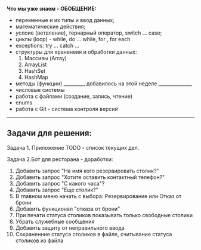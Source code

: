 **Что мы уже знаем - ОБОБЩЕНИЕ:**
- переменные и их типы и ввод данных;
- математические действия;
- услоие (ветвление), тернарный оператор, switch ... case;
- циклы (loop) - while, do ... while, for , for each
- exceptions: try ... catch ...
- cтруктуры для храненеия и обработки данных:
  1. Массивы (Array)
  2. ArrayList
  3. HashSet
  4. HashMap
- методы (функции)
_________ добавилось на этой неделе ______________
- числовые системы
- работа с файлами (создание, запись, чтение)
- enums
- работа с Git - система контроля версий
__________________________________________________


## Задачи для решения:
Задача 1. Приложение TODO - список текущих дел.

Задача 2.Бот для ресторана - доработки:
1. Добавить запрос "На имя кого резервировать столик?"
2. Добавить запрос "Хотите оставить контактный телефон?"
2. Добавить запрос "С какого часа"?
3. Добавить запрос "Еще столик?"
4. В главном меню начать с выбора: Резервирование или Отказ от брони
5. Добавить функционал "отказа от брони"
6. При печати статуса столиков показывать только свободные столики
7. Убрать служебные сообщения
8. Добавить защиту от неправильного ввода
9. Сохраненние статуса столиков в файле, считывание статуса столиков из файла



